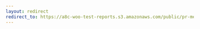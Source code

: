 ```yaml
---
layout: redirect
redirect_to: https://a8c-woo-test-reports.s3.amazonaws.com/public/pr-merge/37356/api/index.html
---
```

